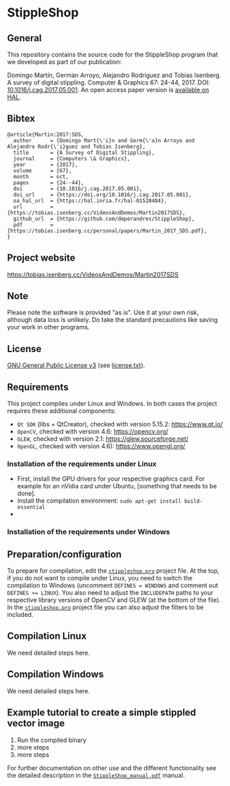 # StippleShop

## General
This repository contains the source code for the StippleShop program that we developed as part of our publication:

Domingo Martín, Germán Arroyo, Alejandro Rodríguez and Tobias Isenberg. A survey of digital stippling. Computer & Graphics 67: 24-44, 2017.
DOI: [10.1016/j.cag.2017.05.001](https://doi.org/10.1016/j.cag.2017.05.001). An open access paper version is [available on HAL](https://hal.inria.fr/hal-01528484).

## Bibtex
```
@article{Martin:2017:SDS,
  author      = {Domingo Mart{\'i}n and Germ{\'a}n Arroyo and Alejandro Rodr{\'i}guez and Tobias Isenberg},
  title       = {A Survey of Digital Stippling},
  journal     = {Computers \& Graphics},
  year        = {2017},
  volume      = {67},
  month       = oct,
  pages       = {24--44},
  doi         = {10.1016/j.cag.2017.05.001},
  doi_url     = {https://doi.org/10.1016/j.cag.2017.05.001},
  oa_hal_url  = {https://hal.inria.fr/hal-01528484},
  url         = {https://tobias.isenberg.cc/VideosAndDemos/Martin2017SDS},
  github_url  = {https://github.com/dmperandres/StippleShop},
  pdf         = {https://tobias.isenberg.cc/personal/papers/Martin_2017_SDS.pdf},
}
```

## Project website
https://tobias.isenberg.cc/VideosAndDemos/Martin2017SDS

## Note
Please note the software is provided "as is".  Use it at your own risk, although data loss is unlikely. Do take the standard precautions like saving your work in other programs.

## License
[GNU General Public License v3](https://www.gnu.org/licenses/gpl-3.0.en.html)
(see [license.txt](license.txt)).

## Requirements
This project compiles under Linux and Windows. In both cases the project requires these additional components:
* ```Qt SDK``` (libs + QtCreator), checked with version 5.15.2: https://www.qt.io/
* ```OpenCV```, checked with version 4.6: https://opencv.org/
* ```GLEW```, checked with version 2.1: https://glew.sourceforge.net/
* ```OpenGL```, checked with version 4.6): https://www.opengl.org/

### Installation of the requirements under Linux

* First, install the GPU drivers for your respective graphics card. For example for an nVidia card under Ubuntu, [something that needs to be done].
* Install the compilation environment: ```sudo apt-get install build-essential```
* 

### Installation of the requirements under Windows



## Preparation/configuration
To prepare for compilation, edit the [```stippleshop.pro```](src/stippleshop.pro) project file. At the top, if you do not want to compile under Linux, you need to switch the compilation to Windows (uncomment ```DEFINES = WINDOWS``` and comment out ```DEFINES += LINUX```). You also need to adjust the ```INCLUDEPATH``` paths to your respective library versions of OpenCV and GLEW (at the bottom of the file). In the [```stippleshop.pro```](src/stippleshop.pro) project file you can also adjust the filters to be included.

## Compilation Linux

We need detailed steps here.

## Compilation Windows

We need detailed steps here.

## Example tutorial to create a simple stippled vector image
1. Run the compiled binary
2. more steps
3. more steps

For further documentation on other use and the different functionality see the detailed description in the [```StippleShop_manual.pdf```](doc/StippleShop_manual.pdf) manual.
